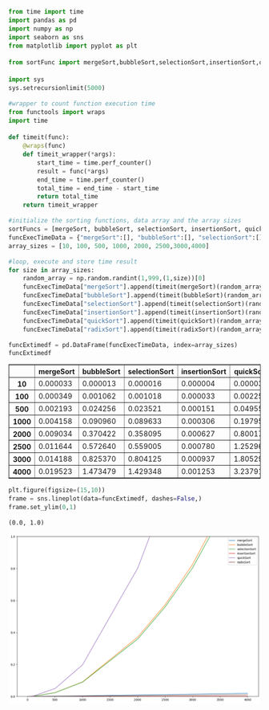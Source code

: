 ```python
from time import time   
import pandas as pd
import numpy as np
import seaborn as sns
from matplotlib import pyplot as plt

from sortFunc import mergeSort,bubbleSort,selectionSort,insertionSort,quickSort,radixSort

import sys
sys.setrecursionlimit(5000)
```


```python
#wrapper to count function execution time
from functools import wraps
import time

def timeit(func):
    @wraps(func)
    def timeit_wrapper(*args):
        start_time = time.perf_counter()
        result = func(*args)
        end_time = time.perf_counter()
        total_time = end_time - start_time
        return total_time
    return timeit_wrapper
```


```python
#initialize the sorting functions, data array and the array sizes
sortFuncs = [mergeSort, bubbleSort, selectionSort, insertionSort, quickSort]
funcExecTimeData = {"mergeSort":[], "bubbleSort":[], "selectionSort":[], "insertionSort":[], "quickSort":[], "radixSort":[]}
array_sizes = [10, 100, 500, 1000, 2000, 2500,3000,4000]
```


```python
#loop, execute and store time result
for size in array_sizes:
    random_array = np.random.randint(1,999,(1,size))[0]
    funcExecTimeData["mergeSort"].append(timeit(mergeSort)(random_array,0,size-1))
    funcExecTimeData["bubbleSort"].append(timeit(bubbleSort)(random_array))
    funcExecTimeData["selectionSort"].append(timeit(selectionSort)(random_array))
    funcExecTimeData["insertionSort"].append(timeit(insertionSort)(random_array))
    funcExecTimeData["quickSort"].append(timeit(quickSort)(random_array,0, size-1))
    funcExecTimeData["radixSort"].append(timeit(radixSort)(random_array))

```


```python
funcExtimedf = pd.DataFrame(funcExecTimeData, index=array_sizes)
funcExtimedf
```




<div>
<style scoped>
    .dataframe tbody tr th:only-of-type {
        vertical-align: middle;
    }

    .dataframe tbody tr th {
        vertical-align: top;
    }

    .dataframe thead th {
        text-align: right;
    }
</style>
<table border="1" class="dataframe">
  <thead>
    <tr style="text-align: right;">
      <th></th>
      <th>mergeSort</th>
      <th>bubbleSort</th>
      <th>selectionSort</th>
      <th>insertionSort</th>
      <th>quickSort</th>
      <th>radixSort</th>
    </tr>
  </thead>
  <tbody>
    <tr>
      <th>10</th>
      <td>0.000033</td>
      <td>0.000013</td>
      <td>0.000016</td>
      <td>0.000004</td>
      <td>0.000036</td>
      <td>0.000046</td>
    </tr>
    <tr>
      <th>100</th>
      <td>0.000349</td>
      <td>0.001062</td>
      <td>0.001018</td>
      <td>0.000033</td>
      <td>0.002253</td>
      <td>0.000653</td>
    </tr>
    <tr>
      <th>500</th>
      <td>0.002193</td>
      <td>0.024256</td>
      <td>0.023521</td>
      <td>0.000151</td>
      <td>0.049557</td>
      <td>0.001255</td>
    </tr>
    <tr>
      <th>1000</th>
      <td>0.004158</td>
      <td>0.090960</td>
      <td>0.089633</td>
      <td>0.000306</td>
      <td>0.197953</td>
      <td>0.002512</td>
    </tr>
    <tr>
      <th>2000</th>
      <td>0.009034</td>
      <td>0.370422</td>
      <td>0.358095</td>
      <td>0.000627</td>
      <td>0.800171</td>
      <td>0.005073</td>
    </tr>
    <tr>
      <th>2500</th>
      <td>0.011644</td>
      <td>0.572640</td>
      <td>0.559005</td>
      <td>0.000780</td>
      <td>1.252967</td>
      <td>0.006367</td>
    </tr>
    <tr>
      <th>3000</th>
      <td>0.014188</td>
      <td>0.825370</td>
      <td>0.804125</td>
      <td>0.000937</td>
      <td>1.805299</td>
      <td>0.007527</td>
    </tr>
    <tr>
      <th>4000</th>
      <td>0.019523</td>
      <td>1.473479</td>
      <td>1.429348</td>
      <td>0.001253</td>
      <td>3.237911</td>
      <td>0.010086</td>
    </tr>
  </tbody>
</table>
</div>




```python
plt.figure(figsize=(15,10))
frame = sns.lineplot(data=funcExtimedf, dashes=False,)
frame.set_ylim(0,1)
```




    (0.0, 1.0)




    
![png](bechmarkChart.png)
    

